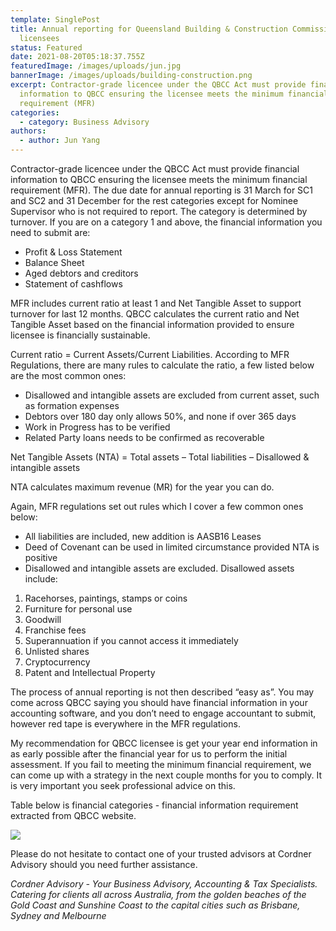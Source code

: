 ```yaml
---
template: SinglePost
title: Annual reporting for Queensland Building & Construction Commission (QBCC)
  licensees
status: Featured
date: 2021-08-20T05:18:37.755Z
featuredImage: /images/uploads/jun.jpg
bannerImage: /images/uploads/building-construction.png
excerpt: Contractor-grade licencee under the QBCC Act must provide financial
  information to QBCC ensuring the licensee meets the minimum financial
  requirement (MFR)
categories:
  - category: Business Advisory
authors:
  - author: Jun Yang
---
```

Contractor-grade licencee under the QBCC Act must provide financial information to QBCC ensuring the licensee meets the minimum financial requirement (MFR).
The due date for annual reporting is 31 March for SC1 and SC2 and 31 December for the rest categories except for Nominee Supervisor who is not required to report.  The category is determined by turnover.
If you are on a category 1 and above, the financial information you need to submit are:

* Profit & Loss Statement
* Balance Sheet
* Aged debtors and creditors
* Statement of cashflows

MFR includes current ratio at least 1 and Net Tangible Asset to support turnover for last 12 months.  QBCC calculates the current ratio and Net Tangible Asset based on the financial information provided to ensure licensee is financially sustainable.

Current ratio = Current Assets/Current Liabilities.  According to MFR Regulations, there are many rules to calculate the ratio, a few listed below are the most common ones:

* Disallowed and intangible assets are excluded from current asset, such as formation expenses
* Debtors over 180 day only allows 50%, and none if over 365 days
* Work in Progress has to be verified
* Related Party loans needs to be confirmed as recoverable

Net Tangible Assets (NTA) = Total assets – Total liabilities – Disallowed & intangible assets

NTA calculates maximum revenue (MR) for the year you can do.

Again, MFR regulations set out rules which I cover a few common ones below:

* All liabilities are included, new addition is AASB16 Leases
* Deed of Covenant can be used in limited circumstance provided NTA is positive
* Disallowed and intangible assets are excluded.  Disallowed assets include: 

1. Racehorses, paintings, stamps or coins
2. Furniture for personal use
3. Goodwill
4. Franchise fees
5. Superannuation if you cannot access it immediately
6. Unlisted shares
7. Cryptocurrency
8. Patent and Intellectual Property

The process of annual reporting is not then described “easy as”.  You may come across QBCC saying you should have financial information in your accounting software, and you don’t need to engage accountant to submit, however red tape is everywhere in the MFR regulations.

My recommendation for QBCC licensee is get your year end information in as early possible after the financial year for us to perform the initial assessment.  If you fail to meeting the minimum financial requirement, we can come up with a strategy in the next couple months for you to comply.  It is very important you seek professional advice on this.

Table below is financial categories - financial information requirement extracted from QBCC website.

![](/images/uploads/table.png)

Please do not hesitate to contact one of your trusted advisors at Cordner Advisory should you need further assistance.

*Cordner Advisory - Your Business Advisory, Accounting & Tax Specialists. Catering for clients all across Australia, from the golden beaches of the Gold Coast and Sunshine Coast to the capital cities such as Brisbane, Sydney and Melbourne*